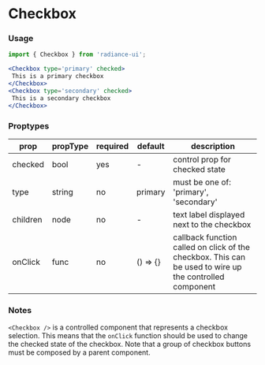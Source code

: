 # Checkbox
### Usage

 ```jsx
import { Checkbox } from 'radiance-ui';

 <Checkbox type='primary' checked>
  This is a primary checkbox
</Checkbox>
<Checkbox type='secondary' checked>
  This is a secondary checkbox
</Checkbox>
```

 <!-- STORY -->

 ### Proptypes
| prop     | propType           | required | default | description                                                                                                                  |
|----------|--------------------|----------|---------|------------------------------------------------------------------------------------------------------------------------------|
| checked  | bool               | yes      | -       | control prop for checked state                                                                                               |
| type     | string             | no       | primary | must be one of: 'primary', 'secondary'                                                                                       |
| children | node               | no       | -       | text label displayed next to the checkbox                                                                                |
| onClick  | func               | no       | () => {}| callback function called on click of the checkbox. This can be used to wire up the controlled component                  |

 ### Notes
`<Checkbox />` is a controlled component that represents a checkbox
selection. This means that the `onClick` function should be used to
change the checked state of the checkbox. Note that a group of checkbox
buttons must be composed by a parent component.
